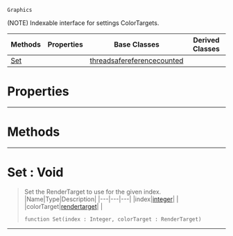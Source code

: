  `Graphics`

(NOTE) Indexable interface for settings ColorTargets.

|Methods|Properties|Base Classes|Derived Classes|
|---|---|---|---|
|[ Set](colortargetmrt.md#set-void)| |[threadsafereferencecounted](threadsafereferencecounted.md)| |


 #  Properties


---  
 #  Methods


---  
 #  Set : Void

> Set the RenderTarget to use for the given index.
> |Name|Type|Description|
> |---|---|---|
> |index|[integer](../nada_base_types/integer.md)| |
> |colorTarget|[rendertarget](rendertarget.md)| |
> ```TS:Nada
> function Set(index : Integer, colorTarget : RenderTarget)
> ``` 


---  
 

 